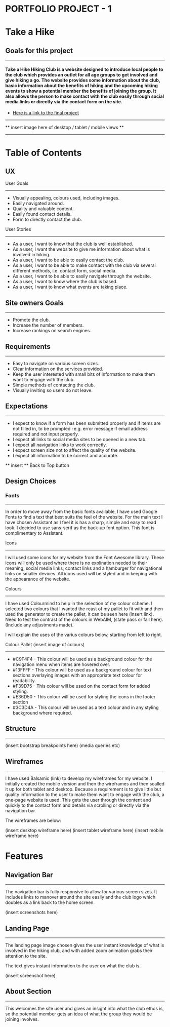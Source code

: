 # PORTFOLIO PROJECT - 1 #

# Take a Hike #

## Goals for this project ##
________
#### Take a Hike Hiking Club is a website designed to introduce local people to the club which provides an outlet for all age groups to get involved and give hiking a go. The website provides some information about the club, basic information about the benefits of hiking and the upcoming hiking events to show a potential member the benefits of joining the group. It also allows the person to make contact with the club easily through social media links or directly via the contact form on the site. ####

* [Here is a link to the final project](https://lynnemcgrail.github.io/take-a-hike/)
_________

** insert image here of desktop / tablet / mobile views **
_________

# Table of Contents
## UX ##
User Goals
_________
- Visually appealing, colours used, including images.
- Easily navigated around.
- Quality and valuable content.
- Easily found contact details.
- Form to directly contact the club.

User Stories
_________
- As a user, I want to know that the club is well established.
- As a user, I want the website to give me information about what is involved in hiking.
- As a user, I want to be able to easily contact the club.
- As a user, I want to be able to make contact with the club via several different methods, i.e. contact form, social media.
- As a user, I want to be able to easily navigate through the website.
- As a user, I want to know where the club is based.
- As a user, I want to know what events are taking place.

## Site owners Goals ##
__________
- Promote the club.
- Increase the number of members.
- Increase rankings on search engines.

## Requirements ##
__________
- Easy to navigate on various screen sizes.
- Clear information on the services provided.
- Keep the user interested with small bits of information to make them want to engage with the club.
- Simple methods of contacting the club.
- Visually inviting so users do not leave.

## Expectations ##
__________
- I expect to know if a form has been submitted properly and if items are not filled in, to be prompted -e.g. error message if email address required and not input properly.
- I expect all links to social media sites to be opened in a new tab.
- I expect all navigation links to work correctly.
- I expect screen size not to affect the quality of the website.
- I expect all information to be correct and accurate.

** insert ** Back to Top button 

## Design Choices ##

### Fonts ###
_______
In order to move away from the basic fonts available, I have used Google Fonts to find a text that best suits the feel of the website. For the main text I have chosen Assistant as I feel it is has a sharp, simple and easy to read look. I decided to use sans-serif as the back-up font option. This font is complimentary to Assistant.

Icons 
_______
I will used some icons for my website from the Font Awesome library. These icons will only be used where there is no explination needed to their meaning, social media links, contact links and a hamburger for navigational links on smaller devices. All icons used will be styled and in keeping with the appearance of the website.

Colours
_______
I have used Colourmind to help in the selection of my colour scheme. I selected two colours that I wanted the reast of my pallet to fit with and then used the generator to create the pallet, it can be seen here (insert link). Need to test the contrast of the colours in WebAIM, (state pass or fail here). (Include any adjustments made).

I will explain the uses of the varius colours below, starting from left to right. 

Colour Pallet (insert image of colours) 
_______

- #C9F4F4 - This colour will be used as a background colour for the navigation menu when items are hovered over.
- #13FFFF - This colour will be used as a background colour for text sections overlaying images with an appropriate text colour for readability.
- #F39D75 - This colour will be used on the contact form for added styling.
- #E36D50 - This colour will be used for styling the icons in the footer section 
- #3C3D4A - This colour will be used as a text colour and in any styling background where required.

## Structure ##
______
(insert bootstrap breakpoints here)
(media queries etc)

## Wireframes ##
______
I have used Balsamic (link) to develop my wireframes for my website. I initially created the mobile version and then the wireframes and then scalled it up for both tablet and desktop. Because a requirement is to give little but quality information to the user to make them want to engage with the club, a one-page website is used. This gets the user through the content and quickly to the contact form and details via scrolling or directly via the navigation bar.

The wireframes are below:

(insert desktop wireframe here)
(insert tablet wireframe here)
(insert mobile wireframe here)

# Features #

## Navigation Bar ##
______
The navigation bar is fully responsive to allow for various screen sizes. It includes links to manover around the site easily and the club logo which doubles as a link back to the home screen.

(insert screenshots here)

## Landing Page ##
_____

The landing page image chosen gives the user instant knowledge of what is involved in the hiking club, and with added zoom animation grabs their attention to the site.

The text gives instant information to the user on what the club is.

(insert screenshot here)

## About Section ##
_______
This welcomes the site user and gives an insight into what the club ethos is, so the potential member gets an idea of what the group they would be joining involves. 